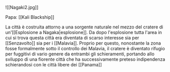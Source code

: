 ![[Nagaki2.jpg]]

Papa: [[Kali Blackship]]

La città è costruita attorno a una sorgente naturale nel mezzo del cratere di un'[[Esplosione a Nagaka|esplosione]]. Da dopo l'esplosione tutta l'area in cui si trova questa città era diventata di scarso interesse sia per [[Senzavolto]] sia per i [[Malavia]]. Proprio per questo, nonostante la zona fosse formalmente sotto il controllo dei Malavia, il cratere è diventato rifugio per fuggitivi di vario genere da entrambi gli schieramenti, portando allo sviluppo di una fiorente città che ha successivamente preteso indipendenza schierandosi con le città libere dei [[Panama]]